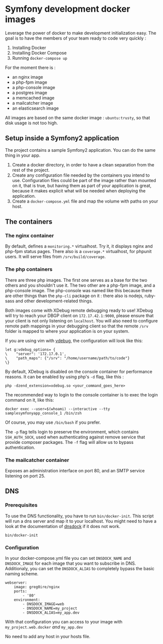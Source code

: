# Symfony development docker images

Leverage the power of docker to make development initialization easy. The goal
is to have the members of your team ready to code very quickly :

1. Installing Docker
2. Installing Docker Compose
3. Running `docker-compose up`

For the moment there is :

- an nginx image
- a php-fpm image
- a php-console image
- a postgres image
- a memcached image
- a mailcatcher image
- an elasticsearch image

All images are based on the same docker image : `ubuntu:trusty`, so that disk
usage is not too high.

## Setup inside a Symfony2 application

The project contains a sample Symfony2 application. You can do the same thing
in your app.

1. Create a docker directory, in order to have a clean separation from the rest
of the project.
2. Create any configuration file needed by the containers you intend to use.
Configuration files could be part of the image rather than mounted on it, that is
true, but having them as part of your application is great, because it makes explicit
what will be needed when deploying the application.
3. Create a `docker-compose.yml` file and map the volume with paths on your host.

## The containers

### The nginx container

By default, defines a `monitoring.*` virtualhost. Try it, it displays nginx and
php-fpm status pages. There also is a `coverage.*` virtualhost, for phpunit users.
It will serve files from `/srv/build/coverage`.

### The php containers

There are three php images. The first one serves as a base for the two others
and you shouldn't use it. The two other are a php-fpm image, and a php-console
image. The php-console was named like this because there are other things than
the `php-cli` package on it : there also is nodejs, ruby-sass and other
development-related things.

Both images come with XDebug remote debugging ready to use!
XDebug will try to reach your DBGP client on `172.17.42.1:9000`, please ensure
that your client is not only listening on `localhost`.
You will also need to configure remote path mappings in your debugging client
so that the remote `/srv` folder is mapped to where your application is on your
system.

If you are using vim with [vdebug](https://github.com/joonty/vdebug), the
configuration will look like this:

```viml
let g:vdebug_options= {
\    "server": '172.17.0.1',
\    "path_maps": {"/srv": "/home/username/path/to/code"}
\}
```

By default, XDebug is disabled on the console container for performance
reasons. It can be enabled by using php's `-d` flag, like this :

```shell
php -dzend_extension=xdebug.so <your_command_goes_here>
```

The recommended way to login to the console container is to exec the login
command on it, like this:

```shell
docker exec --user=$(whoami) --interactive --tty samplesymfonyapp_console_1 /bin/zsh
```

Of course, you may use `/bin/bash` if you prefer.

The `-p` flag tells login to preserve the environment, which contains
`SSH_AUTH_SOCK`, used when authenticating against remove service that provide
composer packages. The `-f` flag will allow us to bypass authentication.

### The mailcatcher container

Exposes an administration interface on port 80, and an SMTP service listening
on port 25.

## DNS

### Prerequisites

To use the DNS functionality, you have to run `bin/docker-init`. This script
will run a dns server and map it to your localhost. You might need to have a
look at the documentation of
[dnsdock](https://github.com/tonistiigi/dnsdock/blob/master/readme.md) if it
does not work.

```
bin/docker-init
```

### Configuration

In your docker-compose.yml file you can set `DNSDOCK_NAME` and `DNSDOCK_IMAGE`
for each image that you want to subscribe in DNS. Additionaly, you can set the
`DNSDOCK_ALIAS` to completely bypass the basic naming scheme.

```
webserver:
    image: greg0ire/nginx
    ports:
        - '80'
    environment:
        - DNSDOCK_IMAGE=web
        - DNSDOCK_NAME=my_project
        - DNSDOCK_ALIAS=my_app.dev
```

With that configuration you can access to your image with `my_project.web.docker`
*and* `my_app.dev`

No need to add any host in your hosts file.
